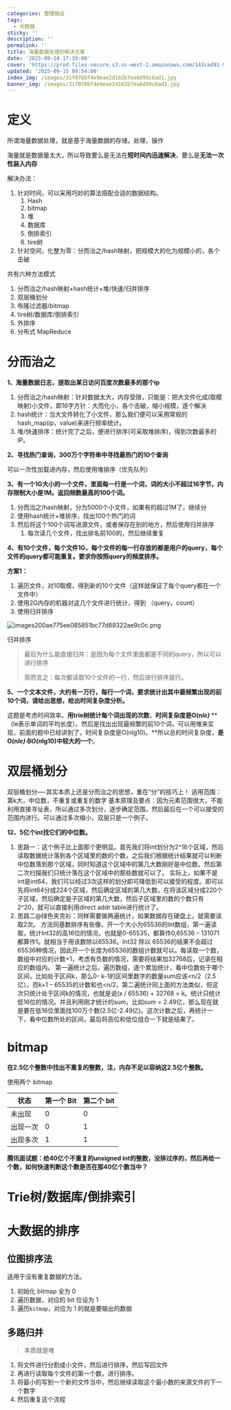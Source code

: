 ```yaml
---
categories: 整理输出
tags:
  - 大数据
sticky: ''
description: ''
permalink: ''
title: 海量数据处理的解决方案
date: '2025-09-14 17:39:00'
cover: 'https://prod-files-secure.s3.us-west-2.amazonaws.com/143cad91-961b-48b0-82dc-78fbb6eb5abe/35620466-cd97-478c-91e2-d93be9e36b61/wallhaven-we2ogq.jpg?X-Amz-Algorithm=AWS4-HMAC-SHA256&X-Amz-Content-Sha256=UNSIGNED-PAYLOAD&X-Amz-Credential=ASIAZI2LB46672Y5W36U%2F20250919%2Fus-west-2%2Fs3%2Faws4_request&X-Amz-Date=20250919T160040Z&X-Amz-Expires=3600&X-Amz-Security-Token=IQoJb3JpZ2luX2VjEF4aCXVzLXdlc3QtMiJGMEQCIDvimbkKbfjwyrBPQ2U%2Bfi1FAX0cEq%2FY1Usj4Wd0TCMOAiAQq86VmGf6OvOH6DiFoczaQalP4bpm6GpcNRWwn8VTOCqIBAjX%2F%2F%2F%2F%2F%2F%2F%2F%2F%2F8BEAAaDDYzNzQyMzE4MzgwNSIM%2BNTIoitjIucLb2P6KtwDFceBUktuyVs7lA2SnGWN%2FG2bPvovXj8vQFjv%2F8YPSnPcAacMRj1FUTNMrpZic7t3CaJIg3HCqCLsAmp%2BcaFTMV0ICGJtnah9jSZQQWcJlSMn1TMpqxNPd4S%2BcYqb810%2BOc2cIxgHzQ3fi1%2BRSIFri%2F25Gv4lpYLykAqmBjNWw28uW0kiIZA5EpZbDSRZDa70lsi0FFjda%2FCyDyaOxFs24Y%2BND9u73TAZaFTjPnhnmo%2Fvfam7q0awzh%2Brqig68Lq1HAOVFDIvseWG0xWRM80btbdxCiC879AyxCQNzHfVXFA11%2Fm69bpmIjip%2FS9xs13tR4XrCRHMngI87ykuo%2FrntgsH7bRxPPfCoufOMqYB8mza0mXpYJ80rYIDVubUrwjDEpUiDPoUxmk%2FKluwmcyZMGxS1WQt3LF38p%2FnS6Z6QlA250gIgdnAmTuTdBBpDU4h9Di%2FdMi2CknoujLzQ3bp%2B7gxSL0bUbRsKuC26TCmtyfsS5u6UyeZ%2BK6CFH4Ux3yatp6gqPmrJiR%2FrOIx%2FJ9ErRfsfUnQ3AQEdV0qQOZ%2FSR5OJ4Jyf2BUqmHf9g07q4DS1ZFmz1%2BmN%2FOv3Lr5kK1lkrCkIVxvNIDO1zWVoC7FJUHSF%2FZu5hbtNL9vJd8wmsa1xgY6pgGPYjkTi4TR7VwH8NN1%2BOWFogQaL5%2FcVHbU4xHFzvyjUZszSrV4mrrkqJsb%2FJk8lAE0%2Fc%2FQZNAsKljIXEeX7awHLgDpcoB2z6pkeKHECexzpAOiLIs%2FD%2BWKJq9jv2n8X78%2FmuOqc4nhRpLkxD9zMe17NFOyk6%2F2r3HRfupN%2FGFMe5xKO2dqkigef6qV4Nbb5QiyYPv6pdZuidOeb9PudDiRWepQGS%2FQ&X-Amz-Signature=05887212580abea619ec24151a0dfc11f3a405eedb445e9c6a1cfe1e7d2f35cc&X-Amz-SignedHeaders=host&x-amz-checksum-mode=ENABLED&x-id=GetObject'
updated: '2025-09-15 09:54:00'
index_img: /images/31f078bf4e9eae2d162b7ea8d99c6ad1.jpg
banner_img: /images/31f078bf4e9eae2d162b7ea8d99c6ad1.jpg
---
```


# 定义


所谓海量数据处理，就是基于海量数据的存储，处理，操作


海量就是数据量太大，所以导致要么是无法在**短时间内迅速解决**，要么是**无法一次性装入内存**


解决办法：

1. 针对时间，可以采用巧妙的算法搭配合适的数据结构。
    1. Hash
    2. bitmap
    3. 堆
    4. 数据库
    5. 倒排索引
    6. tire树
2. 针对空间，化整为零：分而治之/hash映射，把规模大的化为规模小的，各个击破

共有六种方法模式

1. 分而治之/hash映射+hash统计+堆/快速/归并排序
2. 双层桶划分
3. 布隆过滤器/bitmap
4. tire树/数据库/倒排索引
5. 外排序
6. 分布式 MapReduce

# 分而治之


**1、海量数据日志，提取出某日访问百度次数最多的那个ip**

1. 分而治之/hash映射：针对数据太大，内存受限，只能是：把大文件化成(取模映射)小文件，即16字方针：大而化小，各个击破，缩小规模，逐个解决
2. hash统计：当大文件转化了小文件，那么我们便可以采用常规的hash_map(ip，value)来进行频率统计。
3. 堆/快速排序：统计完了之后，便进行排序(可采取堆排序)，得到次数最多的IP。

**2、寻找热门查询，300万个字符串中寻找最热门的10个查询**


可以一次性加载进内存，然后使用堆排序（优先队列）


**3、有一个1G大小的一个文件，里面每一行是一个词，词的大小不超过16字节，内存限制大小是1M。返回频数最高的100个词。**

1. 分而治之/hash映射，分为5000个小文件，如果有的超过1M了，继续分
2. 使用hash统计+堆排序，找出100个热门的词
3. 然后将这个100个词写进源文件，或者保存在别的地方，然后使用归并排序
    1. 每次读几个文件，找出排名前100的，然后继续重复

**4、有10个文件，每个文件1G，每个文件的每一行存放的都是用户的query，每个文件的query都可能重复。要求你按照query的频度排序。**


**方案1：**

1. 遍历文件，对10取模，得到新的10个文件（这样就保证了每个query都在一个文件中）
2. 使用2G内存的机器对这几个文件进行统计，得到 （query，count）
3. 使用归并排序

![images200ae775ee085851bc77d89322ae9c0c.png](/images/da483568b5edc3e040f194209f0726b1.png)


归并排序

> 最后为什么能直接归并：是因为每个文件里面都是不同的query，所以可以进行排序
>
> 简而言之：每次都读取10个文件的一行，然后进行排序就行。
>
>

**5、一个文本文件，大约有一万行，每行一个词，要求统计出其中最频繁出现的前10个词，请给出思想，给出时间复杂度分析。**


这题是考虑时间效率。**用trie树统计每个词出现的次数**，**时间复杂度是O(n**_**le)**_ **（le表示单词的平均长度）。然后是找出出现最频繁的前10个词，可以用堆来实现，前面的题中已经讲到了，时间复杂度是O(nlg10)。**所以总的时间复杂度，**是O(n**_**le)与O(n**_**lg10)中较大的一个**。


# 双层桶划分


双层桶划分—-其实本质上还是分而治之的思想，重在“分”的技巧上！ 适用范围：第k大，中位数，不重复或重复的数字 基本原理及要点：因为元素范围很大，不能利用直接寻址表，所以通过多次划分，逐步确定范围，然后最后在一个可以接受的范围内进行。可以通过多次缩小，双层只是一个例子。


**12、5亿个int找它们的中位数。**

1. 思路一：这个例子比上面那个更明显。首先我们将int划分为2^16个区域，然后读取数据统计落到各个区域里的数的个数，之后我们根据统计结果就可以判断中位数落到那个区域，同时知道这个区域中的第几大数刚好是中位数。然后第二次扫描我们只统计落在这个区域中的那些数就可以了。 实际上，如果不是int是int64，我们可以经过3次这样的划分即可降低到可以接受的程度。即可以先将int64分成224个区域，然后确定区域的第几大数，在将该区域分成220个子区域，然后确定是子区域的第几大数，然后子区域里的数的个数只有2^20，就可以直接利用direct addr table进行统计了。
2. 思路二@绿色夹克衫：同样需要做两遍统计，如果数据存在硬盘上，就需要读取2次。 方法同基数排序有些像，开一个大小为65536的Int数组，第一遍读取，统计Int32的高16位的情况，也就是0-65535，都算作0,65536 – 131071都算作1。就相当于用该数除以65536。Int32 除以 65536的结果不会超过65536种情况，因此开一个长度为65536的数组计数就可以。每读取一个数，数组中对应的计数+1，考虑有负数的情况，需要将结果加32768后，记录在相应的数组内。 第一遍统计之后，遍历数组，逐个累加统计，看中位数处于哪个区间，比如处于区间k，那么0- k-1的区间里数字的数量sum应该<n/2（2.5亿）。而k+1 – 65535的计数和也<n/2，第二遍统计同上面的方法类似，但这次只统计处于区间k的情况，也就是说(x / 65536) + 32768 = k。统计只统计低16位的情况。并且利用刚才统计的sum，比如sum = 2.49亿，那么现在就是要在低16位里面找100万个数(2.5亿-2.49亿)。这次计数之后，再统计一下，看中位数所处的区间，最后将高位和低位组合一下就是结果了。

# bitmap


**在2.5亿个整数中找出不重复的整数，注，内存不足以容纳这2.5亿个整数。**


使用两个 bitmap


| **状态** | **第一个 Bit** | **第二个 bit** |
| ------ | ----------- | ----------- |
| 未出现    | 0           | 0           |
| 出现一次   | 0           | 1           |
| 出现多次   | 1           | 1           |


**腾讯面试题：给40亿个不重复的unsigned int的整数，没排过序的，然后再给一个数，如何快速判断这个数是否在那40亿个数当中？**


# Trie树/数据库/倒排索引


# 大数据的排序


## 位图排序法


适用于没有重复数据的方法。

1. 初始化 bitmap 全为 0
2. 遍历数据，对应的 bit 位设为 1
3. 遍历`bitmap`，对应为 1 的就是要输出的数据

## 多路归并

> 本质就是堆
1. 将文件进行分割成小文件，然后进行排序，然后写回文件
2. 再进行读取每个文件的第一个数，进行排序。
3. 将最小的写到一个新的文件当中，然后继续读取这个最小数的来源文件的下一个数字
4. 然后重复这个流程
